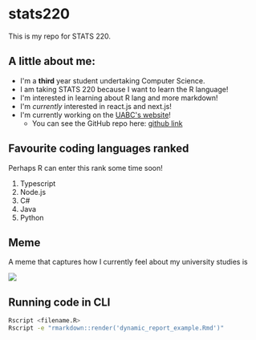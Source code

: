 # stats220

This is my repo for STATS 220.

## A little about me:

* I'm a **third** year student undertaking Computer Science.
* I am taking STATS 220 because I want to learn the R language!
* I'm interested in learning about R lang and more markdown!
* I'm *currently* interested in react.js and next.js!
* I'm currently working on the [UABC's website](https://uabc.wdcc.co.nz)!
  * You can see the GitHub repo here: [github link](https://github.com/UoaWDCC/uabc-portal/tree/main/public)

## Favourite coding languages ranked

Perhaps R can enter this rank some time soon!

1. Typescript
2. Node.js
3. C#
4. Java
5. Python

## Meme

A meme that captures how I currently feel about my university studies is

![](https://media1.tenor.com/m/rgJleMzUa8MAAAAC/bailes.gif)

## Running code in CLI

```bash
Rscript <filename.R>
Rscript -e "rmarkdown::render('dynamic_report_example.Rmd')"
```
